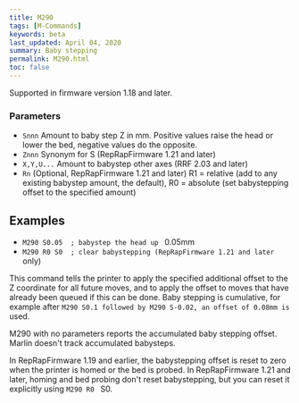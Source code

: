```yaml
---
title: M290
tags: [M-Commands] 
keywords: beta 
last_updated: April 04, 2020 
summary: Baby stepping 
permalink: M290.html
toc: false 
---
```



Supported in firmware version 1.18 and later.

### Parameters

* `Snnn` Amount to baby step Z in mm. Positive values raise the head or lower the bed, negative values do the opposite.
* `Znnn` Synonym for S (RepRapFirmware 1.21 and later)
* `X,Y,U...` Amount to babystep other axes (RRF 2.03 and later)
* `Rn`  (Optional, RepRapFirmware 1.21 and later) R1 = relative (add to any existing babystep amount, the default), R0 = absolute (set babystepping offset to the specified amount)

## Examples

* ` M290 S0.05  ; babystep the head up  ` 0.05mm
* ` M290 R0 S0  ; clear babystepping (RepRapFirmware 1.21 and later  ` only)

This command tells the printer to apply the specified additional offset to the Z coordinate for all future moves, and to apply the offset to moves that have already been queued if this can be done. Baby stepping is cumulative, for example after ` M290 S0.1 followed by M290 S-0.02, an offset of 0.08mm is  ` used.

M290 with no parameters reports the accumulated baby stepping offset. Marlin doesn't track accumulated babysteps.

In RepRapFirmware 1.19 and earlier, the babystepping offset is reset to zero when the printer is homed or the bed is probed. In RepRapFirmware 1.21 and later, homing and bed probing don't reset babystepping, but you can reset it explicitly using ` M290 R0  ` S0.


